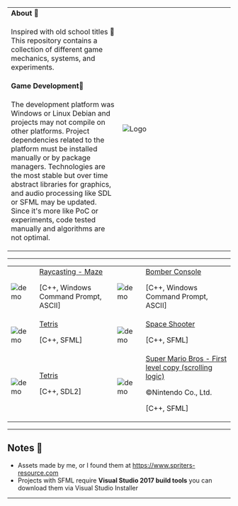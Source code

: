 <table>
  <tbody>
    <tr>
      <td><b>About 👾</b></td>
      <td width="50%" rowspan="4">
        <img alt="Logo" src="docs/img/logo.png" />
      </td>
    </tr>
    <tr>
      <td>
        <p>
            Inspired with old school titles 🎲
            This repository contains a collection of different game mechanics, systems, and experiments.
        </p>
      </td>
    </tr>
    <tr><td><b>Game Development🧙</b></td></tr>
    <tr>
      <td width="50%">
        <p>
            The development platform was Windows or Linux Debian and projects may not compile on other platforms.
            Project dependencies related to the platform must be installed manually or by package managers.
            Technologies are the most stable but over time abstract libraries for graphics, and audio processing like SDL or SFML may be updated.
            Since it's more like PoC or experiments, code tested manually and algorithms are not optimal.
        </p>
      </td>
    </tr>
  </tbody>
</table>

---

<table>
    <tr>
        <td>
            <img src="docs/img/term_raycast.gif" alt="demo"/>
        </td>
        <td>
            <a href="./ASCII/Rogesci">Raycasting - Maze</a>
            <p>[C++, Windows Command Prompt, ASCII]</p>
        </td>
        <td>
            <img src="docs/img/BomberConsole.gif" alt="demo"/>
        </td>
        <td>
            <a href="./ASCII/Bomber">Bomber Console</a>
            <p>[C++, Windows Command Prompt, ASCII]</p>
        </td>
    </tr>
    <tr>
        <td>
            <img src="docs/img/sfml_tetris.png" alt="demo"/>
        </td>
        <td>
            <a href="old/SFML/NeonTetris">Tetris</a>
            <p>[C++, SFML]</p>
        </td>
        <td>
            <img src="docs/img/sfml_spacing.gif" alt="demo"/>
        </td>
        <td>
            <a href="old/SFML/Spacing">Space Shooter</a>
            <p>[C++, SFML]</p>
        </td>
    </tr>
    <tr>
        <td>
            <img src="docs/img/sdl2_tetris.png" alt="demo"/>
        </td>
        <td>
            <a href="old/SDL2/Tetris">Tetris</a>
            <p>[C++, SDL2]</p>
        </td>
        <td>
            <img src="docs/img/sfml_supermariobros.gif" alt="demo"/>
        </td>
        <td>
            <a href="old/SFML/SuperMarioBros">Super Mario Bros - First level copy (scrolling logic)</a>
            <p>©Nintendo Co., Ltd.</p>
            <p>[C++, SFML]</p>
        </td>
    </tr>
</table>

---

## Notes 🌟

- Assets made by me, or I found them at https://www.spriters-resource.com
- Projects with SFML require **Visual Studio 2017 build tools** you can download them via Visual Studio Installer
---
